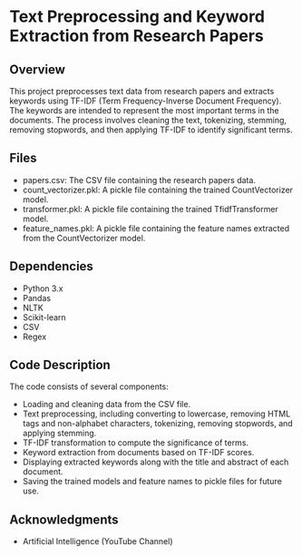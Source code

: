 # Text Preprocessing and Keyword Extraction from Research Papers

## Overview
This project preprocesses text data from research papers and extracts keywords using TF-IDF (Term Frequency-Inverse Document Frequency). The keywords are intended to represent the most important terms in the documents. The process involves cleaning the text, tokenizing, stemming, removing stopwords, and then applying TF-IDF to identify significant terms.

## Files
- papers.csv: The CSV file containing the research papers data.
- count_vectorizer.pkl: A pickle file containing the trained CountVectorizer model.
- transformer.pkl: A pickle file containing the trained TfidfTransformer model.
- feature_names.pkl: A pickle file containing the feature names extracted from the CountVectorizer model.

## Dependencies
- Python 3.x
- Pandas
- NLTK
- Scikit-learn
- CSV
- Regex

## Code Description
The code consists of several components:
- Loading and cleaning data from the CSV file.
- Text preprocessing, including converting to lowercase, removing HTML tags and non-alphabet characters, tokenizing, removing stopwords, and applying stemming.
- TF-IDF transformation to compute the significance of terms.
- Keyword extraction from documents based on TF-IDF scores.
- Displaying extracted keywords along with the title and abstract of each document.
- Saving the trained models and feature names to pickle files for future use.

## Acknowledgments
- Artificial Intelligence (YouTube Channel)
